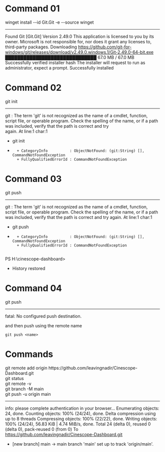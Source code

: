 <h1>Command 01</h1>

winget install --id Git.Git -e --source winget

________________________________________________________________________
Found Git [Git.Git] Version 2.49.0
This application is licensed to you by its owner.
Microsoft is not responsible for, nor does it grant any licenses to, third-party packages.
Downloading https://github.com/git-for-windows/git/releases/download/v2.49.0.windows.1/Git-2.49.0-64-bit.exe
  ██████████████████████████████  67.0 MB / 67.0 MB
Successfully verified installer hash
The installer will request to run as administrator, expect a prompt.
Successfully installed

<h1>Command 02</h1>

git init

________________________________________________________________________
git : The term 'git' is not recognized as the name of a cmdlet, function, script file, or operable program. Check the spelling of the name, or if a path was included, verify that the path is correct and try  
again.
At line:1 char:1
+ git init
+ ~~~
    + CategoryInfo          : ObjectNotFound: (git:String) [], CommandNotFoundException
    + FullyQualifiedErrorId : CommandNotFoundException

<h1>Command 03</h1>

git push

________________________________________________________________________
git : The term 'git' is not recognized as the name of a cmdlet, function, script file, or operable program. Check the spelling of the name, or if a path was included, verify that the path is correct and try 
again.
At line:1 char:1
+ git push
+ ~~~
    + CategoryInfo          : ObjectNotFound: (git:String) [], CommandNotFoundException
    + FullyQualifiedErrorId : CommandNotFoundException
 
PS H:\cinescope-dashboard>
 *  History restored 

<h1>Command 04</h1>

git push

________________________________________________________________________
fatal: No configured push destination.


and then push using the remote name

    git push <name>


<h1>Commands</h1>
git remote add origin https://github.com/leavingnadir/Cinescope-Dashboard.git<br>
git status<br>
git remote -v<br>
git branch -M main<br>
git push -u origin main<br>

________________________________________________________________________
info: please complete authentication in your browser...
Enumerating objects: 24, done.
Counting objects: 100% (24/24), done.
Delta compression using up to 8 threads
Compressing objects: 100% (22/22), done.
Writing objects: 100% (24/24), 56.83 KiB | 4.74 MiB/s, done.
Total 24 (delta 0), reused 0 (delta 0), pack-reused 0 (from 0)
To https://github.com/leavingnadir/Cinescope-Dashboard.git
 * [new branch]      main -> main
branch 'main' set up to track 'origin/main'.
